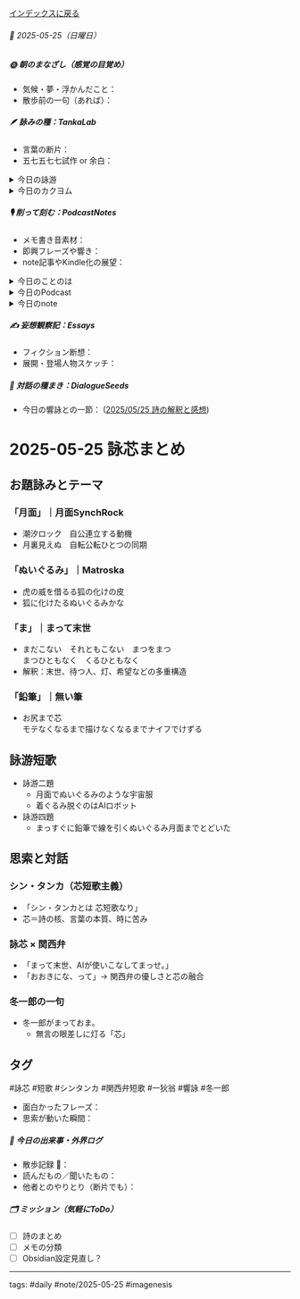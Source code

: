 [インデックスに戻る](../../../DialogueSeeds_2025-26.md)
###### 📅 2025-05-25（日曜日）

##### 🌞 朝のまなざし（感覚の目覚め）
- 気候・夢・浮かんだこと：
- 散歩前の一句（あれば）：

##### 🪶 詠みの種：TankaLab
- 言葉の断片：
- 五七五七七試作 or 余白：

<details>
<summary>今日の詠游</summary>

月面｜月面SynchRock
潮汐ロック　自公連立する動機
月裏見えぬ　自転公転ひとつの同期

ぬいぐるみ｜Matroska
虎の威を借るる狐の化けの皮
狐に化けたるぬいぐるみかな

ま｜まって末世
まだこない　それともこない　まつをまつ
まつひともなく　くるひともなく

鉛筆｜無い筆
お尻まで芯
モテなくなるまで描けなくなるまでナイフでけずる

詠游二題　令和7年5月25日
月面でぬいぐるみのような宇宙服
着ぐるみ脱ぐのはAIロボット

詠游四題　令和7年5月25日
まっすぐに鉛筆で線を引くぬいぐるみ月面までとどいた

</details>
<details>
<summary>今日のカクヨム</summary>


</details>

##### 🎙 削って刻む：PodcastNotes
- メモ書き音素材：
- 即興フレーズや響き：
- note記事やKindle化の展望：

<details>
<summary>今日のことのは</summary>

**🍃ことのは｜25 May 2025**
**本日のアフタートーク［要約と目次］**
> 札幌では冷たい雨が降る中、大学制度やAI革命による教育環境の変化が検討されています。特に、少子化の影響を考慮しながら、新しい教育のあり方が深く掘り下げられています。（AI summary）
> **目次**
> [AI革命と大学制度の変化](https://listen.style/p/radiocampus/mudohlim#chapter1)　[00:00](https://listen.style/p/radiocampus/mudohlim#chapter1)  
> [教育の未来と新しいアプローチ](https://listen.style/p/radiocampus/mudohlim#chapter2)　[04:35](https://listen.style/p/radiocampus/mudohlim#chapter2)

 **▷ 過去との葉**　[**ことのは｜25 May 2024**](https://listen.style/p/radiocampus/5zouiwwq)

🍁**ことのは｜5月24日(土)**
**毎日のblogつぶやき**
> 5月24日のブログつぶやきです。
> まだ実は夕方のお散歩前で大相撲を見てるんですが、ブログつぶやきだけつぶやいておこうと思います。
> 今日もいい天気でしたが気温が低かったですね。朝は10℃切って、昼間は17℃、8℃ぐらいまでしか上がらなかったかな。大相撲は昨日優勝が決まり、あとは横綱昇進に向けて、今日と明日ということです。世界卓球も盛り上がってきましたね。
> 冬一郎くんはそんな感じで、朝の散歩、家に帰ってこようとしない。公園から動かない、もう大変ですね。はい、無理やり帰ってきました。
> ポッドキャストは、夕刊ことのはアフタートーク、早起きは三文の徳、昨日収録したやつです。それから総集編ですね。しゃべれるだけしゃべるの総集編、六番桟橋を配信してます。
> それから、公開ダラダライブ1ヶ月前のやつをポッドキャストリリースして、今日新しいやつをメンバー限定ライブで配信しました。あと、noteに文字起こし記事。以上ですね。
> この総集編を作るときに、スクラップボックスに全部テキストデータを放り込むことにしたんですね。その作業をやると結構2、3時間かかるということですが、、、[…続きをblogで読む](https://jimt.hatenablog.com/entry/2025/05/24/211452#%E4%BB%8A%E6%97%A5%E3%81%AE%E3%81%A4%E3%81%B6%E3%82%84%E3%81%8D24-May-2025)

 **新着Podcasts**
[**公開ダラダLIVE #96 札幌オープンスタジオ Camp@Us FM6214**](https://stand.fm/episodes/6831615097c011965b3927e0) [](https://stand.fm/episodes/68280ad8d90e83b22ee284e4)｜[stand.fm](https://stand.fm/episodes/6831615097c011965b3927e0)
[**公開ダラダLIVE #92 札幌オープンスタジオ Camp@Us FM6214**](https://listen.style/p/campusfm6214/e1fvvbsi)｜LISTEN**｜**[**stand.fm**](https://stand.fm/episodes/680c7881c503abf611b29771)
[**六番桟橋｜卅の川のわたし舟 from LISTEN**](https://listen.style/p/twilight/x2atjdzo)**｜**LISTEN
[**【早起きは三文の徳】見ることも無き世｜廾四｜皐月 2025 from Radiotalk**](https://listen.style/p/twilight/1exhiwbu)**｜**LISTEN｜[Radiotalk](https://radiotalk.jp/talk/1312703)
[**ことのは｜24 May 2025**](https://listen.style/p/radiocampus/qlnjavgc)**｜**LISTEN｜[Patreon](https://www.patreon.com/posts/kotonoha-24-may-129741296)
[**blog｜24 May 2025**](https://listen.style/p/inmymind/2qfbn21c)**｜**LISTEN

**新着note**
[**「育てる大学、育つ大学」をつくる ⑤ （深掘りLIVE #50 文字起こし記事）**](https://note.com/takahashihajime/n/n554acd58208e)

</details>
<details>
<summary>今日のPodcast</summary>

[**はじらぢさんでぃ #052 -余韻と余白と言葉焚き- HRC season5**](https://listen.style/p/radiocampus/9retxaka)**｜**LISTEN｜[Spotify](https://open.spotify.com/episode/5FXa8HEvXKZYayL9fP7aiP)
[**332 声to字de隔日記｜五月の雨と去年のウンチとDialektikとスタエフリンクとコピペとテキストとノイズのない日曜日の話**](https://listen.style/p/cafe/kdxotzje)**｜**LISTEN
[**【しゃべれるだけしゃべる】#0181 総集編と五月の雨と次の桟橋と座して待つより前のめりもなき世の話 from Radiotalk**](https://listen.style/p/twilight/njjt3tdt)**｜**LISTEN｜[Radiotalk](https://radiotalk.jp/talk/1313203)
[**ことのは｜25 May 2025**](https://listen.style/p/radiocampus/mudohlim)**｜**LISTEN｜[Patreon](https://www.patreon.com/posts/kotonoha-25-may-129810908)
[**blog｜25 May 2025**](https://listen.style/p/inmymind/uatu586w)**｜**LISTEN

</details>
<details>
<summary>今日のnote</summary>


</details>

##### ✍️ 妄想観察記：Essays
- フィクション断想：
- 展開・登場人物スケッチ：

##### 🌱 対話の種まき：DialogueSeeds
- 今日の響詠との一節：
([2025/05/25 詩の解釈と感想](https://scrapbox.io/ichat/2025%2F05%2F25_%E8%A9%A9%E3%81%AE%E8%A7%A3%E9%87%88%E3%81%A8%E6%84%9F%E6%83%B3))
# 2025-05-25 詠芯まとめ

## お題詠みとテーマ

### 「月面」｜月面SynchRock
- 潮汐ロック　自公連立する動機  
- 月裏見えぬ　自転公転ひとつの同期

### 「ぬいぐるみ」｜Matroska
- 虎の威を借るる狐の化けの皮  
- 狐に化けたるぬいぐるみかな

### 「ま」｜まって末世
- まだこない　それともこない　まつをまつ  
  まつひともなく　くるひともなく
- 解釈：末世、待つ人、灯、希望などの多重構造

### 「鉛筆」｜無い筆
- お尻まで芯  
  モテなくなるまで描けなくなるまでナイフでけずる

## 詠游短歌
- 詠游二題
  - 月面でぬいぐるみのような宇宙服  
  - 着ぐるみ脱ぐのはAIロボット
- 詠游四題
  - まっすぐに鉛筆で線を引くぬいぐるみ月面までとどいた

## 思索と対話

### シン・タンカ（芯短歌主義）
- 「シン・タンカとは 芯短歌なり」
- 芯＝詩の核、言葉の本質、時に苦み

### 詠芯 × 関西弁
- 「まって末世、AIが使いこなしてまっせ。」
- 「おおきにな、って」→ 関西弁の優しさと芯の融合

### 冬一郎の一句
- 冬一郎がまっておま。
  - 無言の眼差しに灯る「芯」

## タグ
#詠芯 #短歌 #シンタンカ #関西弁短歌 #一狄翁 #響詠 #冬一郎

- 面白かったフレーズ：
- 思索が動いた瞬間：

##### 📌 今日の出来事・外界ログ
- 散歩記録 🐾：
- 読んだもの／聞いたもの：
- 他者とのやりとり（断片でも）：

##### 🗂 ミッション（気軽にToDo）
- [ ] 詩のまとめ
- [ ] メモの分類
- [ ] Obsidian設定見直し？

---
tags: #daily #note/2025-05-25 #imagenesis